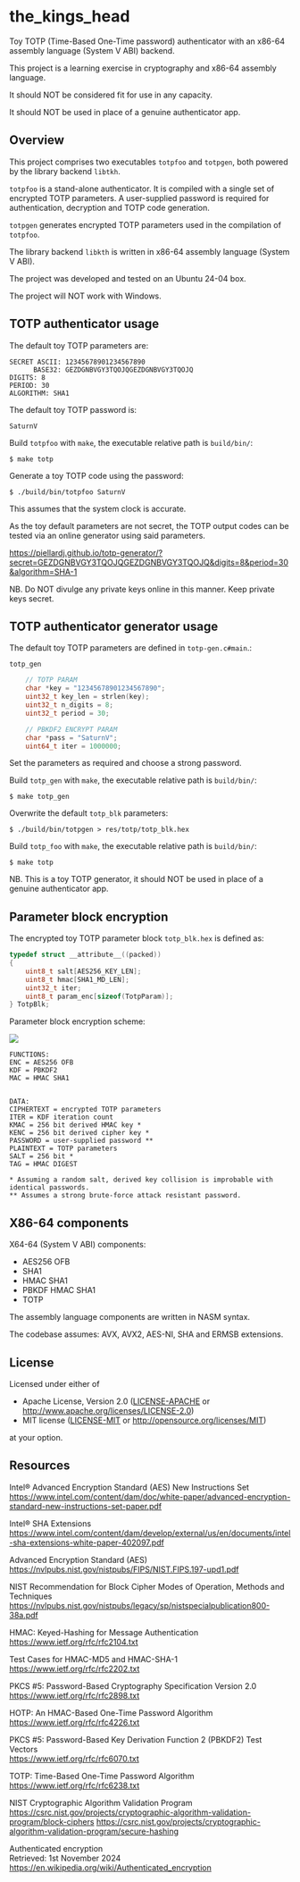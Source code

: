 # the_kings_head

Toy TOTP (Time-Based One-Time password) authenticator with an x86-64 assembly language (System V ABI) backend.

This project is a learning exercise in cryptography and x86-64 assembly language.

It should NOT be considered fit for use in any capacity.

It should NOT be used in place of a genuine authenticator app.


## Overview

This project comprises two executables `totpfoo` and `totpgen`, both powered by the library backend `libtkh`.

`totpfoo` is a stand-alone authenticator. It is compiled with a single set of encrypted TOTP parameters. A user-supplied password is required for authentication, decryption and TOTP code generation.

`totpgen` generates encrypted TOTP parameters used in the compilation of `totpfoo`.

The library backend `libkth` is written in x86-64 assembly language (System V ABI).

The project was developed and tested on an Ubuntu 24-04 box.

The project will NOT work with Windows.

## TOTP authenticator usage

The default toy TOTP parameters are:
```
SECRET ASCII: 12345678901234567890
      BASE32: GEZDGNBVGY3TQOJQGEZDGNBVGY3TQOJQ
DIGITS: 8
PERIOD: 30
ALGORITHM: SHA1
```

The default toy TOTP password is:
```
SaturnV
```

Build `totpfoo` with `make`, the executable relative path is `build/bin/`:
```
$ make totp
```

Generate a toy TOTP code using the password:
```
$ ./build/bin/totpfoo SaturnV
```

This assumes that the system clock is accurate.

As the toy default parameters are not secret, the TOTP output codes can be tested via an online generator using said parameters.

https://piellardj.github.io/totp-generator/?secret=GEZDGNBVGY3TQOJQGEZDGNBVGY3TQOJQ&digits=8&period=30&algorithm=SHA-1

NB. Do NOT divulge any private keys online in this manner. Keep private keys secret.


## TOTP authenticator generator usage

The default toy TOTP parameters are defined in `totp-gen.c#main`.:

`totp_gen` 
```C
    // TOTP PARAM
    char *key = "12345678901234567890";
    uint32_t key_len = strlen(key);
    uint32_t n_digits = 8;
    uint32_t period = 30;

    // PBKDF2 ENCRYPT PARAM
    char *pass = "SaturnV";
    uint64_t iter = 1000000;
```

Set the parameters as required and choose a strong password.

Build `totp_gen` with `make`, the executable relative path is `build/bin/`:
```
$ make totp_gen
```
Overwrite the default `totp_blk` parameters:
```
$ ./build/bin/totpgen > res/totp/totp_blk.hex
```
Build `totp_foo` with `make`, the executable relative path is `build/bin/`:
```
$ make totp
```

NB. This is a toy TOTP generator, it should NOT be used in place of a genuine authenticator app.


## Parameter block encryption

The encrypted toy TOTP parameter block `totp_blk.hex` is defined as:

```C
typedef struct __attribute__((packed))
{
    uint8_t salt[AES256_KEY_LEN];
    uint8_t hmac[SHA1_MD_LEN];
    uint32_t iter;
    uint8_t param_enc[sizeof(TotpParam)];
} TotpBlk;

```

Parameter block encryption scheme:

![](images/block.png)

```
FUNCTIONS:
ENC = AES256 OFB
KDF = PBKDF2
MAC = HMAC SHA1
```
```

DATA:
CIPHERTEXT = encrypted TOTP parameters
ITER = KDF iteration count
KMAC = 256 bit derived HMAC key *
KENC = 256 bit derived cipher key *
PASSWORD = user-supplied password **
PLAINTEXT = TOTP parameters
SALT = 256 bit *
TAG = HMAC DIGEST

* Assuming a random salt, derived key collision is improbable with identical passwords.
** Assumes a strong brute-force attack resistant password.
```


## X86-64 components

X64-64 (System V ABI) components:
- AES256 OFB
- SHA1
- HMAC SHA1
- PBKDF HMAC SHA1
- TOTP

The assembly language components are written in NASM syntax.

The codebase assumes: AVX, AVX2, AES-NI, SHA and ERMSB extensions.


## License

Licensed under either of

 * Apache License, Version 2.0
   ([LICENSE-APACHE](LICENSE-APACHE) or http://www.apache.org/licenses/LICENSE-2.0)
 * MIT license
   ([LICENSE-MIT](LICENSE-MIT) or http://opensource.org/licenses/MIT)

at your option.


## Resources

Intel® Advanced Encryption Standard (AES) New Instructions Set
<br />
https://www.intel.com/content/dam/doc/white-paper/advanced-encryption-standard-new-instructions-set-paper.pdf

Intel® SHA Extensions
<br />
https://www.intel.com/content/dam/develop/external/us/en/documents/intel-sha-extensions-white-paper-402097.pdf

Advanced Encryption Standard (AES)
<br />
https://nvlpubs.nist.gov/nistpubs/FIPS/NIST.FIPS.197-upd1.pdf

NIST Recommendation for Block Cipher Modes of Operation, Methods and Techniques
<br />
https://nvlpubs.nist.gov/nistpubs/legacy/sp/nistspecialpublication800-38a.pdf

HMAC: Keyed-Hashing for Message Authentication
<br />
https://www.ietf.org/rfc/rfc2104.txt 

Test Cases for HMAC-MD5 and HMAC-SHA-1
<br />
https://www.ietf.org/rfc/rfc2202.txt 

PKCS #5: Password-Based Cryptography Specification Version 2.0
<br />
https://www.ietf.org/rfc/rfc2898.txt

HOTP: An HMAC-Based One-Time Password Algorithm
<br />
https://www.ietf.org/rfc/rfc4226.txt

PKCS #5: Password-Based Key Derivation Function 2 (PBKDF2) Test Vectors
<br />
https://www.ietf.org/rfc/rfc6070.txt

TOTP: Time-Based One-Time Password Algorithm
<br />
https://www.ietf.org/rfc/rfc6238.txt

NIST Cryptographic Algorithm Validation Program
<br />
https://csrc.nist.gov/projects/cryptographic-algorithm-validation-program/block-ciphers
https://csrc.nist.gov/projects/cryptographic-algorithm-validation-program/secure-hashing

Authenticated encryption
<br />
Retrieved: 1st November 2024
<br />
https://en.wikipedia.org/wiki/Authenticated_encryption
